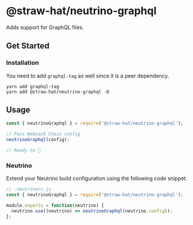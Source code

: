 # @straw-hat/neutrino-graphql

Adds support for GraphQL files.

## Get Started

### Installation

You need to add `graphql-tag` as well since it is a peer dependency.

```shell
yarn add graphql-tag
yarn add @straw-hat/neutrino-graphql -D
```

## Usage

```js
const { neutrinoGraphql } = require('@straw-hat/neutrino-graphql');

// Pass Webpack Chain config
neutrinoGraphql(config);

// Ready to 🎸
```

### Neutrino

Extend your Neutrino build configuration using the following code snippet.

```js
// .neutrinorc.js
const { neutrinoGraphql } = require('@straw-hat/neutrino-graphql');

module.exports = function(neutrino) {
  neutrino.use((neutrino) => neutrinoGraphql(neutrino.config));
};
```
